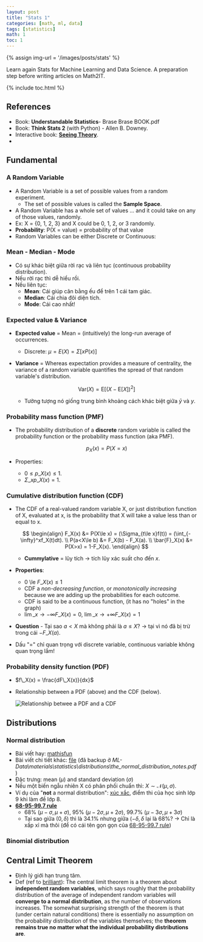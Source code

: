 ```yaml
---
layout: post
title: "Stats 1"
categories: [math, ml, data]
tags: [statistics]
math: 1
toc: 1
---
```


{% assign img-url = '/images/posts/stats' %}

Learn again Stats for Machine Learning and Data Science. A preparation step before writing articles on Math2IT.

{% include toc.html %}

## References

- Book: **Understandable Statistics**- Brase Brase BOOK.pdf
- Book: **Think Stats 2** (with Python) - Allen B. Downey.
- Interactive book: **[Seeing Theory](https://seeing-theory.brown.edu)**.
- 

## Fundamental

### A Random Variable

- A Random Variable is a set of possible values from a random experiment.
  - The set of possible values is called the **Sample Space**.
- A Random Variable has a whole set of values ... and it could take on any of those values, randomly.
- Ex: X = {0, 1, 2, 3} and X could be 0, 1, 2, or 3 randomly.
- **Probability**: P(X = value) = probability of that value
- Random Variables can be either Discrete or Continuous:


### Mean - Median - Mode

- Có sự khác biệt giữa rời rạc và liên tục (continuous probability distribution).
- Nếu rời rạc thì dễ hiểu rồi.
- Nếu liên tục: 
  - **Mean**: Cái giúp cân bằng ếu để trên 1 cái tam giác.
  - **Median**: Cái chia đôi diện tích.
  - **Mode**: Cái cao nhất!

### Expected value & Variance

- **Expected value** = Mean = (intuitively) the long-run average of occurrences.
  - Discrete: $\mu = E(X) = \Sigma[xP(x)]$
- **Variance** = Whereas expectation provides a measure of centrality, the variance of a random variable quantifies the spread of that random variable's distribution.

  $$
  \text{Var}(X) = \text{E}[(X - \text{E}[X])^2]
  $$

  - Tưởng tượng nó giống trung bình khoảng cách khác biệt giữa $\bar{y}$ và $y$.

### Probability mass function (PMF)

- The probability distribution of a **discrete** random variable is called the probability function or the probability mass function (aka PMF).

  $$
  p_X(x) = P(X=x)
  $$

- Properties:
  - $0\le p\_X(x) \le 1$.
  - $\Sigma\_x p\_X(x)=1$.

### Cumulative distribution function (CDF)

- The CDF of a real-valued random variable X, or just distribution function of X, evaluated at x, is the probability that X will take a value less than or equal to x.

  $$
  \begin{align}
  F_X(x) &= P(X\le x) = (\Sigma_{t\le x}f(t)) = (\int_{-\infty}^xf_X(t)dt). \\
  P(a<X\le b) &= F_X(b) - F_X(a). \\
  \bar{F}_X(x) &= P(X>x) = 1-F_X(x).
  \end{align}
  $$

  - **Cummylative** = lũy tích -> tích lũy xác suất cho đến $x$.

- **Properties**:
  - 0 \le $F\_X(x) \le 1$
  - CDF a *non-decreasing function*, or *monotonically increasing* because we are adding up the probabilities for each outcome.
  - CDF is said to be a continuous function, (it has no "holes" in the graph)
  - $\lim\_{x\to -\infty}F\_X(x)=0$, $\lim\_{x\to +\infty}F\_X(x)=1$

- **Question** - Tại sao $a<X$ mà không phải là $a\le X$? -> tại vì nó đã bị trừ trong cái $-F\_X(a)$.
- Dấu "=" chỉ quan trọng với discrete variable, continuous variable không quan trọng lắm!


### Probability density function (PDF)

- $f\_X(x) = \frac{dF\_X(x)}{dx}$
- Relationship between a PDF (above) and the CDF (below).

  ![Relationship betwee a PDF and a CDF]({{img-url}}/pdf-cdf.svg)


## Distributions

### Normal distribution

- Bài viết hay: [mathisfun](https://www.mathsisfun.com/data/standard-normal-distribution.html)
- Bài viết chi tiết khác: [file](https://www.westga.edu/academics/research/vrc/assets/docs/the_normal_distribution_notes.pdf) (đã backup ở *ML-Data\materials\statistics\distributions\the_normal_distribution_notes.pdf*)
- Đặc trưng: mean ($\mu$) and standard deviation ($\sigma$)
- Nếu một biến ngẫu nhiên X có phân phối chuẩn thì: $X\sim \mathcal{N}(\mu, \sigma)$.
- Ví dụ của "**not** a normal distribution": [xúc xắc](https://brilliant.org/wiki/central-limit-theorem/), điểm thi của học sinh lớp 9 khi làm đề lớp 8.
- **[68-95-99.7 rule](https://en.wikipedia.org/wiki/68%E2%80%9395%E2%80%9399.7_rule)**
  - 68% ($\mu-\sigma, \mu+\sigma$), 95% ($\mu-2\sigma, \mu+2\sigma$), 99.7% ($\mu-3\sigma, \mu+3\sigma$)
  - Tại sao giữa $(0,\delta)$ thì là 34.1% nhưng giữa $(-\delta, \delta$ lại là 68%? -> Chỉ là xấp xỉ mà thôi (để có cái tên gọn gọn của [68-95-99.7 rule](https://en.wikipedia.org/wiki/68%E2%80%9395%E2%80%9399.7_rule))

### Binomial distribution



## Central Limit Theorem

- Định lý giới hạn trung tâm.
- Def (ref to [brilliant](https://brilliant.org/wiki/central-limit-theorem/)): The central limit theorem is a theorem about **independent random variables**, which says roughly that the probability distribution of the average of independent random variables will **converge to a normal distribution**, as the number of observations increases. The somewhat surprising strength of the theorem is that (under certain natural conditions) there is essentially no assumption on the probability distribution of the variables themselves; the **theorem remains true no matter what the individual probability distributions are**.





